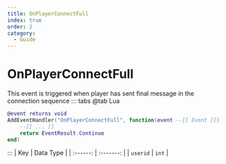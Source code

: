 ```yaml
---
title: OnPlayerConnectFull
index: true
order: 2
category:
  - Guide
---
```


# OnPlayerConnectFull
This event is triggered when player has sent final message in the connection sequence
::: tabs
@tab Lua
```lua
@event returns void
AddEventHandler("OnPlayerConnectFull", function(event --[[ Event ]])
    --[[ ... ]]
    return EventResult.Continue
end)
```

:::
|    Key   | Data Type |
| :------: | :-------: |
| `userid` |   `int`   |